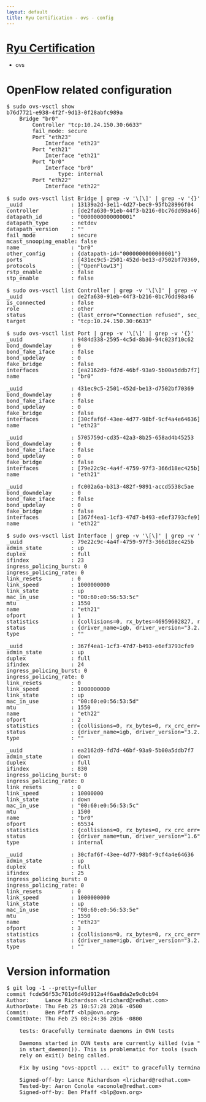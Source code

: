 ```yaml
---
layout: default
title: Ryu Certification - ovs - config
---
```

# [Ryu Certification](http://osrg.github.io/ryu/certification.html)
* ovs 

# OpenFlow related configuration
<pre>
$ sudo ovs-vsctl show
b76d7721-e938-4f2f-9d13-0f28abfc989a
    Bridge "br0"
        Controller "tcp:10.24.150.30:6633"
        fail_mode: secure
        Port "eth23"
            Interface "eth23"
        Port "eth21"
            Interface "eth21"
        Port "br0"
            Interface "br0"
                type: internal
        Port "eth22"
            Interface "eth22"

$ sudo ovs-vsctl list Bridge | grep -v '\[\]' | grep -v '{}'
_uuid               : 13139a2d-3e11-4d27-bec9-95fb28996f04
controller          : [de2fa630-91eb-44f3-b216-0bc76dd98a46]
datapath_id         : "0000000000000001"
datapath_type       : netdev
datapath_version    : "<built-in>"
fail_mode           : secure
mcast_snooping_enable: false
name                : "br0"
other_config        : {datapath-id="0000000000000001"}
ports               : [431ec9c5-2501-452d-be13-d7502bf70369, 5705759d-cd35-42a3-8b25-658ad4b45253, 9484d338-2595-4c5d-8b30-94c023f10c62, fc002a6a-b313-482f-9891-accd5538c5ae]
protocols           : ["OpenFlow13"]
rstp_enable         : false
stp_enable          : false

$ sudo ovs-vsctl list Controller | grep -v '\[\]' | grep -v '{}'
_uuid               : de2fa630-91eb-44f3-b216-0bc76dd98a46
is_connected        : false
role                : other
status              : {last_error="Connection refused", sec_since_connect="667", sec_since_disconnect="5", state=BACKOFF}
target              : "tcp:10.24.150.30:6633"

$ sudo ovs-vsctl list Port | grep -v '\[\]' | grep -v '{}'
_uuid               : 9484d338-2595-4c5d-8b30-94c023f10c62
bond_downdelay      : 0
bond_fake_iface     : false
bond_updelay        : 0
fake_bridge         : false
interfaces          : [ea2162d9-fd7d-46bf-93a9-5b00a5ddb7f7]
name                : "br0"

_uuid               : 431ec9c5-2501-452d-be13-d7502bf70369
bond_downdelay      : 0
bond_fake_iface     : false
bond_updelay        : 0
fake_bridge         : false
interfaces          : [30cfaf6f-43ee-4d77-98bf-9cf4a4e64636]
name                : "eth23"

_uuid               : 5705759d-cd35-42a3-8b25-658ad4b45253
bond_downdelay      : 0
bond_fake_iface     : false
bond_updelay        : 0
fake_bridge         : false
interfaces          : [79e22c9c-4a4f-4759-97f3-366d18ec425b]
name                : "eth21"

_uuid               : fc002a6a-b313-482f-9891-accd5538c5ae
bond_downdelay      : 0
bond_fake_iface     : false
bond_updelay        : 0
fake_bridge         : false
interfaces          : [367f4ea1-1cf3-47d7-b493-e6ef3793cfe9]
name                : "eth22"

$ sudo ovs-vsctl list Interface | grep -v '\[\]' | grep -v '{}'
_uuid               : 79e22c9c-4a4f-4759-97f3-366d18ec425b
admin_state         : up
duplex              : full
ifindex             : 23
ingress_policing_burst: 0
ingress_policing_rate: 0
link_resets         : 0
link_speed          : 1000000000
link_state          : up
mac_in_use          : "00:60:e0:56:53:5c"
mtu                 : 1550
name                : "eth21"
ofport              : 1
statistics          : {collisions=0, rx_bytes=46959602827, rx_crc_err=0, rx_dropped=0, rx_errors=0, rx_frame_err=0, rx_over_err=0, rx_packets=31381772, tx_bytes=0, tx_dropped=0, tx_errors=0, tx_packets=0}
status              : {driver_name=igb, driver_version="3.2.10-k", firmware_version="2.10-9"}
type                : ""

_uuid               : 367f4ea1-1cf3-47d7-b493-e6ef3793cfe9
admin_state         : up
duplex              : full
ifindex             : 24
ingress_policing_burst: 0
ingress_policing_rate: 0
link_resets         : 0
link_speed          : 1000000000
link_state          : up
mac_in_use          : "00:60:e0:56:53:5d"
mtu                 : 1550
name                : "eth22"
ofport              : 2
statistics          : {collisions=0, rx_bytes=0, rx_crc_err=0, rx_dropped=0, rx_errors=0, rx_frame_err=0, rx_over_err=0, rx_packets=0, tx_bytes=31331263501, tx_dropped=0, tx_errors=0, tx_packets=20922232}
status              : {driver_name=igb, driver_version="3.2.10-k", firmware_version="2.10-9"}
type                : ""

_uuid               : ea2162d9-fd7d-46bf-93a9-5b00a5ddb7f7
admin_state         : down
duplex              : full
ifindex             : 830
ingress_policing_burst: 0
ingress_policing_rate: 0
link_resets         : 0
link_speed          : 10000000
link_state          : down
mac_in_use          : "00:60:e0:56:53:5c"
mtu                 : 1500
name                : "br0"
ofport              : 65534
statistics          : {collisions=0, rx_bytes=0, rx_crc_err=0, rx_dropped=0, rx_errors=0, rx_frame_err=0, rx_over_err=0, rx_packets=0, tx_bytes=0, tx_dropped=0, tx_errors=0, tx_packets=0}
status              : {driver_name=tun, driver_version="1.6", firmware_version="N/A"}
type                : internal

_uuid               : 30cfaf6f-43ee-4d77-98bf-9cf4a4e64636
admin_state         : up
duplex              : full
ifindex             : 25
ingress_policing_burst: 0
ingress_policing_rate: 0
link_resets         : 0
link_speed          : 1000000000
link_state          : up
mac_in_use          : "00:60:e0:56:53:5e"
mtu                 : 1550
name                : "eth23"
ofport              : 3
statistics          : {collisions=0, rx_bytes=0, rx_crc_err=0, rx_dropped=0, rx_errors=0, rx_frame_err=0, rx_over_err=0, rx_packets=0, tx_bytes=9889479000, tx_dropped=0, tx_errors=0, tx_packets=6592986}
status              : {driver_name=igb, driver_version="3.2.10-k", firmware_version="2.10-9"}
type                : ""
</pre>

# Version information
<pre>
$ git log -1 --pretty=fuller
commit fcde56f53c701d6d49d912a4f6aa8da2e9c0cb94
Author:     Lance Richardson &lt;lrichard@redhat.com&gt;
AuthorDate: Thu Feb 25 10:57:28 2016 -0500
Commit:     Ben Pfaff &lt;blp@ovn.org&gt;
CommitDate: Thu Feb 25 08:24:36 2016 -0800

    tests: Gracefully terminate daemons in OVN tests
    
    Daemons started in OVN tests are currently killed &#40;via &quot;on_exit kill&quot;
    in start_daemon&#40;&#41;&#41;. This is problematic for tools &#40;such as gcov&#41; that
    rely on exit&#40;&#41; being called.
    
    Fix by using &quot;ovs-appctl ... exit&quot; to gracefully terminate the daemons.
    
    Signed-off-by: Lance Richardson &lt;lrichard@redhat.com&gt;
    Tested-by: Aaron Conole &lt;aconole@redhat.com&gt;
    Signed-off-by: Ben Pfaff &lt;blp@ovn.org&gt;
</pre>
